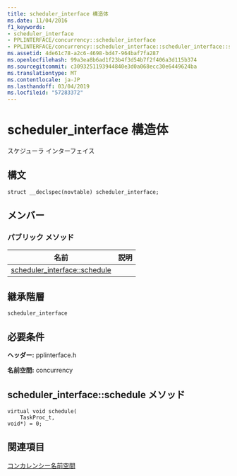 ```yaml
---
title: scheduler_interface 構造体
ms.date: 11/04/2016
f1_keywords:
- scheduler_interface
- PPLINTERFACE/concurrency::scheduler_interface
- PPLINTERFACE/concurrency::scheduler_interface::scheduler_interface::schedule
ms.assetid: 4de61c78-a2c6-4698-bd47-964baf7fa287
ms.openlocfilehash: 99a3ea8b6ad1f23b4f3d54b7f2f406a3d115b374
ms.sourcegitcommit: c3093251193944840e3d0a068ecc30e6449624ba
ms.translationtype: MT
ms.contentlocale: ja-JP
ms.lasthandoff: 03/04/2019
ms.locfileid: "57283372"
---
```

# <a name="schedulerinterface-structure"></a>scheduler_interface 構造体

スケジューラ インターフェイス

## <a name="syntax"></a>構文

```
struct __declspec(novtable) scheduler_interface;
```

## <a name="members"></a>メンバー

### <a name="public-methods"></a>パブリック メソッド

|名前|説明|
|----------|-----------------|
|[scheduler_interface::schedule](#schedule)||

## <a name="inheritance-hierarchy"></a>継承階層

`scheduler_interface`

## <a name="requirements"></a>必要条件

**ヘッダー:** pplinterface.h

**名前空間:** concurrency

##  <a name="schedule"></a>  scheduler_interface::schedule メソッド

```
virtual void schedule(
    TaskProc_t,
void*) = 0;
```

## <a name="see-also"></a>関連項目

[コンカレンシー名前空間](concurrency-namespace.md)
